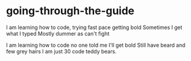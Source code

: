 # going-through-the-guide

I am learning how to code, 
trying fast pace getting bold 
Sometimes I get what I typed 
Mostly dummer as can't fight 

I am learning how to code 
no one told me I'll get bold
Still have beard and few grey hairs 
I am just 30 code teddy bears. 
